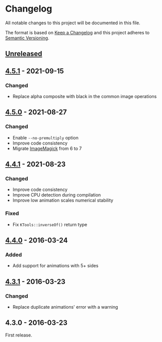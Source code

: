 # Changelog

All notable changes to this project will be documented in this file.

The format is based on [Keep a Changelog](http://keepachangelog.com/en/1.0.0/)
and this project adheres to [Semantic Versioning](http://semver.org/spec/v2.0.0.html).

## [Unreleased][]

## [4.5.1][] - 2021-09-15

### Changed

- Replace alpha composite with black in the common image operations

## [4.5.0][] - 2021-08-27

### Changed

- Enable `--no-premultiply` option
- Improve code consistency
- Migrate [ImageMagick][] from 6 to 7

## [4.4.1][] - 2021-08-23

### Changed

- Improve code consistency
- Improve CPU detection during compilation
- Improve low animation scales numerical stability

### Fixed

- Fix `KTools::inverseOf()` return type

## [4.4.0][] - 2016-03-24

### Added

- Add support for animations with 5+ sides

## [4.3.1][] - 2016-03-23

### Changed

- Replace duplicate animations' error with a warning

## 4.3.0 - 2016-03-23

First release.

[unreleased]: https://github.com/victorpopkov/ktools/compare/v4.5.1...HEAD
[4.5.1]: https://github.com/victorpopkov/ktools/compare/v4.5.0...v4.5.1
[4.5.0]: https://github.com/victorpopkov/ktools/compare/v4.4.1...v4.5.0
[4.4.1]: https://github.com/victorpopkov/ktools/compare/4.4.0...v4.4.1
[4.4.0]: https://github.com/victorpopkov/ktools/compare/4.3.1...4.4.0
[4.3.1]: https://github.com/victorpopkov/ktools/compare/4.3.0...4.3.1
[eslint]: https://eslint.org/
[github actions]: https://github.com/features/actions
[github]: https://github.com/
[imagemagick]: https://imagemagick.org/index.php
[prettier]: https://prettier.io/
[remark]: https://remark.js.org/
[stylelint]: https://stylelint.io/
[travis ci]: https://travis-ci.org/
[webpack]: https://webpack.js.org/
